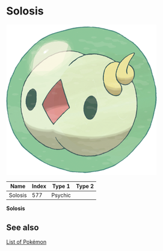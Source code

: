 # Solosis


![Solosis](images/577.png)

| **Name** | **Index** | **Type 1** | **Type 2** |
|----|----|----|----|
| Solosis | 577 | Psychic  |  |

**Solosis** 

## See also

[List of Pokémon](../pokemon.md)
